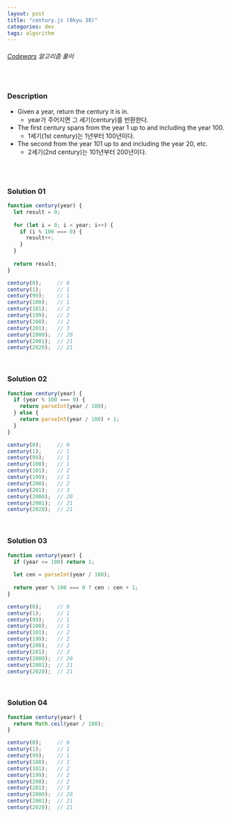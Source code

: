 ```yaml
---
layout: post
title: "century.js (8kyu 38)"
categories: dev
tags: algorithm
---
```


###### [Codewars](https://www.codewars.com) 알고리즘 풀이

<br>

### Description

- Given a year, return the century it is in.
  - year가 주어지면 그 세기(century)를 반환한다.
- The first century spans from the year 1 up to and including the year 100.
  - 1세기(1st century)는 1년부터 100년이다.
- The second from the year 101 up to and including the year 20, etc.
  - 2세기(2nd century)는 101년부터 200년이다.

<br>

<br>

### Solution 01

```js
function century(year) {
  let result = 0;
  
  for (let i = 0; i < year; i++) {
    if (i % 100 === 0) {
      result++;
    }
  }
  
  return result;
}

century(0);     // 0
century(1);     // 1
century(99);    // 1
century(100);   // 1
century(101);   // 2
century(199);   // 2
century(200);   // 2
century(201);   // 3
century(2000);  // 20
century(2001);  // 21
century(2020);  // 21
```

<br>

### Solution 02

```js
function century(year) {
  if (year % 100 === 0) {
    return parseInt(year / 100);
  } else {
    return parseInt(year / 100) + 1;
  }
}

century(0);     // 0
century(1);     // 1
century(99);    // 1
century(100);   // 1
century(101);   // 2
century(199);   // 2
century(200);   // 2
century(201);   // 3
century(2000);  // 20
century(2001);  // 21
century(2020);  // 21
```

<br>

### Solution 03

```js
function century(year) {
  if (year <= 100) return 1;
  
  let cen = parseInt(year / 100);
  
  return year % 100 === 0 ? cen : cen + 1;
}

century(0);     // 0
century(1);     // 1
century(99);    // 1
century(100);   // 1
century(101);   // 2
century(199);   // 2
century(200);   // 2
century(201);   // 3
century(2000);  // 20
century(2001);  // 21
century(2020);  // 21
```

<br>

### Solution 04

```js
function century(year) {
  return Math.ceil(year / 100);
}

century(0);     // 0
century(1);     // 1
century(99);    // 1
century(100);   // 1
century(101);   // 2
century(199);   // 2
century(200);   // 2
century(201);   // 3
century(2000);  // 20
century(2001);  // 21
century(2020);  // 21
```

<br>

<br>